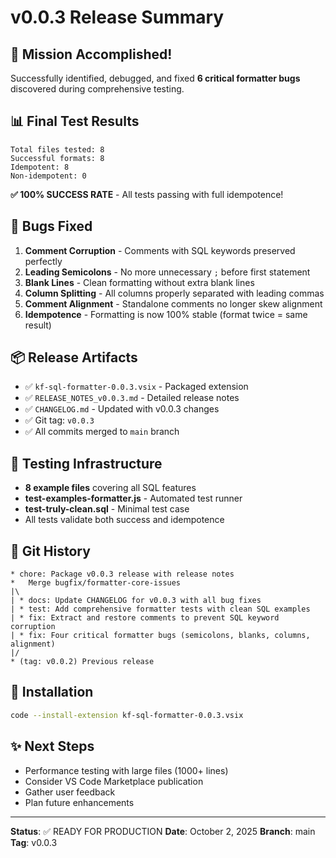 # v0.0.3 Release Summary

## 🎯 Mission Accomplished!

Successfully identified, debugged, and fixed **6 critical formatter bugs** discovered during comprehensive testing.

## 📊 Final Test Results

```
Total files tested: 8
Successful formats: 8
Idempotent: 8
Non-idempotent: 0
```

**✅ 100% SUCCESS RATE** - All tests passing with full idempotence!

## 🔧 Bugs Fixed

1. **Comment Corruption** - Comments with SQL keywords preserved perfectly
2. **Leading Semicolons** - No more unnecessary `;` before first statement
3. **Blank Lines** - Clean formatting without extra blank lines
4. **Column Splitting** - All columns properly separated with leading commas
5. **Comment Alignment** - Standalone comments no longer skew alignment
6. **Idempotence** - Formatting is now 100% stable (format twice = same result)

## 📦 Release Artifacts

- ✅ `kf-sql-formatter-0.0.3.vsix` - Packaged extension
- ✅ `RELEASE_NOTES_v0.0.3.md` - Detailed release notes
- ✅ `CHANGELOG.md` - Updated with v0.0.3 changes
- ✅ Git tag: `v0.0.3`
- ✅ All commits merged to `main` branch

## 🧪 Testing Infrastructure

- **8 example files** covering all SQL features
- **test-examples-formatter.js** - Automated test runner
- **test-truly-clean.sql** - Minimal test case
- All tests validate both success and idempotence

## 📝 Git History

```
* chore: Package v0.0.3 release with release notes
*   Merge bugfix/formatter-core-issues
|\
| * docs: Update CHANGELOG for v0.0.3 with all bug fixes
| * test: Add comprehensive formatter tests with clean SQL examples
| * fix: Extract and restore comments to prevent SQL keyword corruption
| * fix: Four critical formatter bugs (semicolons, blanks, columns, alignment)
|/
* (tag: v0.0.2) Previous release
```

## 🚀 Installation

```bash
code --install-extension kf-sql-formatter-0.0.3.vsix
```

## ✨ Next Steps

- Performance testing with large files (1000+ lines)
- Consider VS Code Marketplace publication
- Gather user feedback
- Plan future enhancements

---

**Status**: ✅ READY FOR PRODUCTION
**Date**: October 2, 2025
**Branch**: main
**Tag**: v0.0.3
